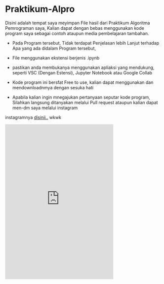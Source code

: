 # Praktikum-Alpro

Disini adalah tempat saya meyimpan File
hasil dari Praktikum Algoritma Pemrograman saya, 
Kalian dapat dengan bebas menggunakan kode program saya 
sebagai contoh ataupun media pembelajaran tambahan.

- Pada Program tersebut, Tidak terdapat Penjelasan lebih Lanjut 
  terhadap Apa yang ada didalam Program tersebut,

- File menggunakan ekstensi berjenis .ipynb

- pastikan anda membukanya menggunakan apliaksi yang mendukung,
  seperti VSC (Dengan Estensi), Jupyter Notebook atau Google Collab

- Kode program ini bersfat Free to use, kalian dapat menggunakan
  dan mendownloadnmya dengan sesuka hati
  
- Apabila kalian ingin mnegajukan pertanyaan seputar kode program, 
  Silahkan langsung ditanyakan melalui Pull request
  ataupun kalian dapat men-dm saya melalui instagram
  
instagramnya <a href="https://www.instagram.com/u.wicahma/" target='_blank' >disinii..</a> wkwk
<iframe src="https://discord.com/widget?id=695593905764171776&theme=dark" width="350" height="500" allowtransparency="true" frameborder="0" sandbox="allow-popups allow-popups-to-escape-sandbox allow-same-origin allow-scripts"></iframe>
